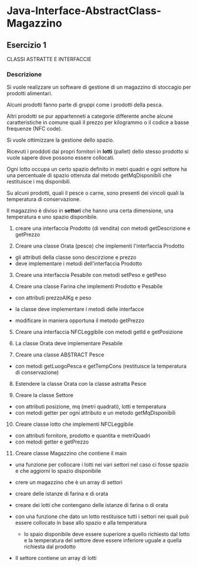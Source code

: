 # Java-Interface-AbstractClass-Magazzino

## Esercizio 1

CLASSI ASTRATTE E INTERFACCIE

### Descrizione
Si vuole realizzare un software di gestione di un magazzino di stoccagio per prodotti alimentari.

Alcuni prodotti fanno parte di gruppi come i prodotti della pesca.

Altri prodotti se pur appartenneti a categorie differente anche alcune caratteristiche in comune quali il prezzo per kilogrammo
o il codice a basse frequenze (NFC code).

Si vuole ottimizzare la gestione dello spazio.

Ricevuti i proddoti dai propri fornitori in **lotti** (pallet) dello stesso prodotto si vuole sapere dove possono essere collocati.

Ogni lotto occupa un certo spazio definito in metri quadri e ogni settore ha una percentuale di spazio ottenuta dal metodo
getMqDisponibili che restituisce i mq disponibili.

Su alcuni prodotti, quali il pesce o carne, sono presenti dei vincoli quali la temperatura di conservazione.

Il magazzino è diviso in **settori** che hanno una certa dimensione, una temperatura e uno spazio disponibile.


1. creare una interfaccia Prodotto (di vendita) con metodi getDescrizione e getPrezzo

2. Creare una classe Orata (pesce) che implementi l'interfaccia Prodotto
 - gli attributi della classe sono descirzione e prezzo
 - deve implementare i metodi dell'interfaccia Prodotto

3. Creare una interfaccia Pesabile con metodi setPeso e getPeso

4. Creare una classe Farina che implementi Prodotto e Pesabile
 - con attributi prezzoAlKg e peso
 
 - la classe deve implementare i metodi delle interfacce
 
 - modificare in maniera opportuna il metodo getPrezzo
 
5. Creare una interfaccia NFCLeggibile con metodi getId e getPosizione
 
6. La classe Orata deve implementare Pesabile

7. Creare una classe ABSTRACT Pesce
 - con metodi getLuogoPesca e getTempCons (restituisce la temperatura di conservazione)
 
8. Estendere la classe Orata con la classe astratta Pesce

9. Creare la classe Settore 
 - con attributi posizione, mq (metri quadrati), lotti e temperatura
 - con metodi getter per ogni attributo e un metodo getMqDisponibili
 
10. Creare classe lotto che implementi NFCLeggibile
 - con attributi fornitore, prodotto e quantita e metriQuadri
 - con metodi getter e getPrezzo
 
11. Creare classe Magazzino che contiene il main  
 - una funzione per collocare i lotti nei vari settori nel caso ci fosse spazio e che aggiorni lo spazio disponibile
 
 - crere un magazzino che è un array di settori
 
 - creare delle istanze di farina e di orata
 
 - creare dei lotti che contengano delle istanze di farina o di orata
 
- con una funzione che dato un lotto restituisce tutti i settori nei quali può essere collocato in base allo spazio e alla temperatura
  - lo spaio disponibile deve essere superiore a quello richiesto dal lotto e la temperatura del settore deve essere inferiore uguale a
  quella richiesta dal prodotto
  
- Il settore contiene un array di lotti

